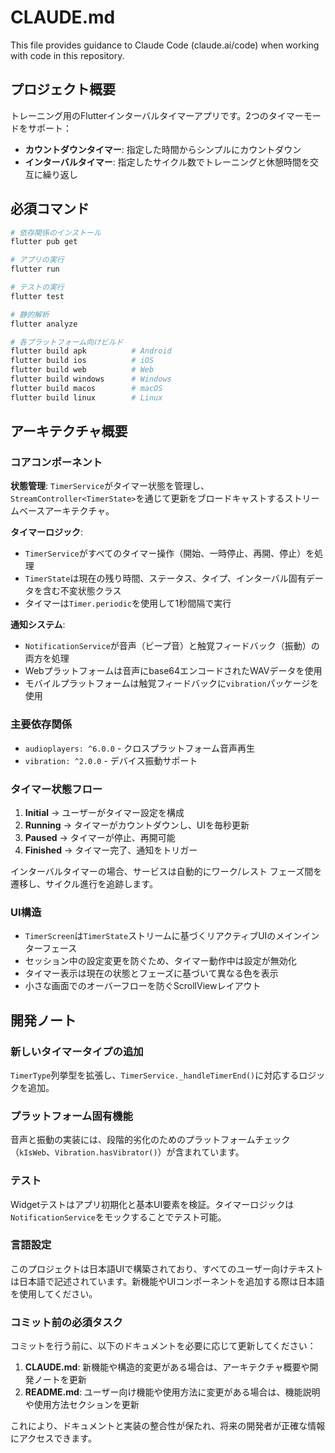 # CLAUDE.md

This file provides guidance to Claude Code (claude.ai/code) when working with code in this repository.

## プロジェクト概要

トレーニング用のFlutterインターバルタイマーアプリです。2つのタイマーモードをサポート：
- **カウントダウンタイマー**: 指定した時間からシンプルにカウントダウン
- **インターバルタイマー**: 指定したサイクル数でトレーニングと休憩時間を交互に繰り返し

## 必須コマンド

```bash
# 依存関係のインストール
flutter pub get

# アプリの実行
flutter run

# テストの実行
flutter test

# 静的解析
flutter analyze

# 各プラットフォーム向けビルド
flutter build apk          # Android
flutter build ios          # iOS
flutter build web          # Web
flutter build windows      # Windows
flutter build macos        # macOS
flutter build linux        # Linux
```

## アーキテクチャ概要

### コアコンポーネント

**状態管理**: `TimerService`がタイマー状態を管理し、`StreamController<TimerState>`を通じて更新をブロードキャストするストリームベースアーキテクチャ。

**タイマーロジック**: 
- `TimerService`がすべてのタイマー操作（開始、一時停止、再開、停止）を処理
- `TimerState`は現在の残り時間、ステータス、タイプ、インターバル固有データを含む不変状態クラス
- タイマーは`Timer.periodic`を使用して1秒間隔で実行

**通知システム**:
- `NotificationService`が音声（ビープ音）と触覚フィードバック（振動）の両方を処理
- Webプラットフォームは音声にbase64エンコードされたWAVデータを使用
- モバイルプラットフォームは触覚フィードバックに`vibration`パッケージを使用

### 主要依存関係

- `audioplayers: ^6.0.0` - クロスプラットフォーム音声再生
- `vibration: ^2.0.0` - デバイス振動サポート

### タイマー状態フロー

1. **Initial** → ユーザーがタイマー設定を構成
2. **Running** → タイマーがカウントダウンし、UIを毎秒更新
3. **Paused** → タイマーが停止、再開可能
4. **Finished** → タイマー完了、通知をトリガー

インターバルタイマーの場合、サービスは自動的にワーク/レスト フェーズ間を遷移し、サイクル進行を追跡します。

### UI構造

- `TimerScreen`は`TimerState`ストリームに基づくリアクティブUIのメインインターフェース
- セッション中の設定変更を防ぐため、タイマー動作中は設定が無効化
- タイマー表示は現在の状態とフェーズに基づいて異なる色を表示
- 小さな画面でのオーバーフローを防ぐScrollViewレイアウト

## 開発ノート

### 新しいタイマータイプの追加
`TimerType`列挙型を拡張し、`TimerService._handleTimerEnd()`に対応するロジックを追加。

### プラットフォーム固有機能
音声と振動の実装には、段階的劣化のためのプラットフォームチェック（`kIsWeb`、`Vibration.hasVibrator()`）が含まれています。

### テスト
Widgetテストはアプリ初期化と基本UI要素を検証。タイマーロジックは`NotificationService`をモックすることでテスト可能。

### 言語設定
このプロジェクトは日本語UIで構築されており、すべてのユーザー向けテキストは日本語で記述されています。新機能やUIコンポーネントを追加する際は日本語を使用してください。

### コミット前の必須タスク
コミットを行う前に、以下のドキュメントを必要に応じて更新してください：

1. **CLAUDE.md**: 新機能や構造的変更がある場合は、アーキテクチャ概要や開発ノートを更新
2. **README.md**: ユーザー向け機能や使用方法に変更がある場合は、機能説明や使用方法セクションを更新

これにより、ドキュメントと実装の整合性が保たれ、将来の開発者が正確な情報にアクセスできます。